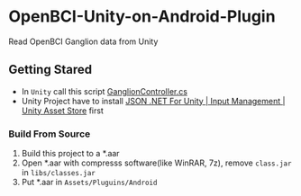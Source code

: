 # OpenBCI-Unity-on-Android-Plugin
Read OpenBCI Ganglion data from Unity
## Getting Stared
- In `Unity` call this script [GanglionController.cs](UnityScript/GanglionManager.cs)
- Unity Project have to install [JSON .NET For Unity | Input Management | Unity Asset Store](https://assetstore.unity.com/packages/tools/input-management/json-net-for-unity-11347) first

### Build From Source
1. Build this project to a *.aar
2. Open *.aar with compresss software(like WinRAR, 7z), remove `class.jar` in `libs/classes.jar`
3. Put *.aar in `Assets/Pluguins/Android`

